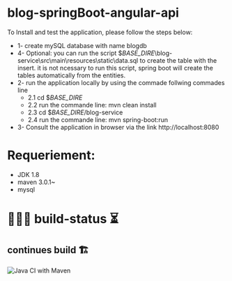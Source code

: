# blog-springBoot-angular-api

To Install and test the application, please follow the steps below:
 - 1- create mySQL database with name blogdb
 - 4- Optional: you can run the script $_BASE_DIRE_\blog-service\src\main\resources\static\data.sql to create the table with the insert. 
   it is not ncessary to run this script, spring boot will create the tables automatically from the entities.
 - 2- run the application locally by using the commade follwing commades line
	 - 2.1 cd $_BASE_DIRE_
	 - 2.2 run the commande line: mvn clean install 
	 - 2.3 cd $_BASE_DIRE_/blog-service
	 - 2.4 run the commande line: mvn spring-boot:run 
 - 3- Consult the application in browser via the link http://localhost:8080 


# Requeriement: 
 - JDK 1.8 
 - maven 3.0.1~
 - mysql 
 
 # 👨🏻‍💻 build-status ⏳

## continues build 🏗
 ![Java CI with Maven](https://github.com/y-akhrif/blog-springBoot-angular-api/workflows/Java%20CI%20with%20Maven/badge.svg)


